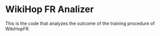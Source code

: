 # WikiHop FR Analizer
This is the code that analyzes the outcome of the training procedure of WikiHopFR